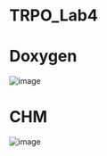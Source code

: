# TRPO_Lab4
# Doxygen

![image](https://user-images.githubusercontent.com/91622671/147487742-613c6adb-7358-4f86-a9a6-54dde5bd877f.png)
# CHM

![image](https://user-images.githubusercontent.com/91622671/147487780-75fefd7c-b0c1-4e72-a0f9-80fce833ef97.png)
